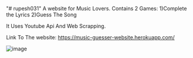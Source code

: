 "# rupesh031" 
A website for Music Lovers.
Contains 2 Games:
 1)Complete the Lyrics
 2)Guess The Song
 
It Uses Youtube Api And Web Scrapping.

Link To The website: https://music-guesser-website.herokuapp.com/

![image](https://user-images.githubusercontent.com/89046490/147073308-5c3050e0-2bb9-45d8-a82d-f376a2b4ee0f.png)
